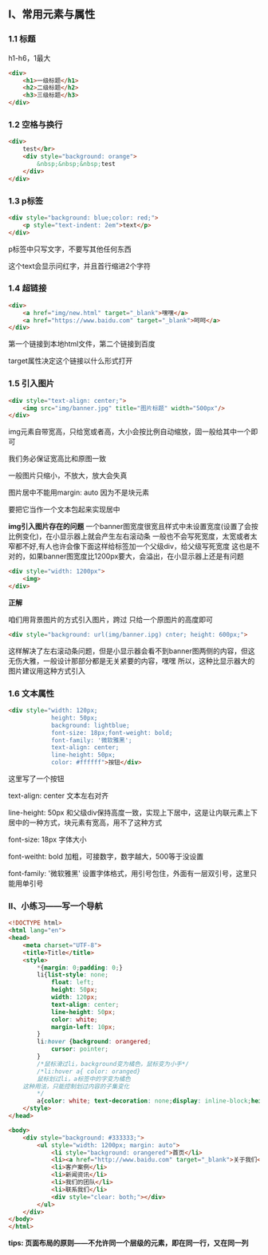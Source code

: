 ## Ⅰ、常用元素与属性

### 1.1 标题

h1-h6，1最大

```html
<div>
	<h1>一级标题</h1>
	<h2>二级标题</h2>
	<h3>三级标题</h3>
</div>
```

### 1.2 空格与换行

```html
<div>
    test</br>
    <div style="background: orange">
        &nbsp;&nbsp;&nbsp;test
    </div>
</div>
```

### 1.3 p标签

```html
<div style="background: blue;color: red;">
    <p style="text-indent: 2em">text</p>
</div>
```

p标签中只写文字，不要写其他任何东西

这个text会显示问红字，并且首行缩进2个字符

### 1.4 超链接

```html
<div>
    <a href="img/new.html" target="_blank">嘿嘿</a>
    <a href="https://www.baidu.com" target="_blank">呵呵</a>
</div>
```

第一个链接到本地html文件，第二个链接到百度

target属性决定这个链接以什么形式打开

### 1.5 引入图片

```html
<div style="text-align: center;">
    <img src="img/banner.jpg" title="图片标题" width="500px"/>
</div>
```

img元素自带宽高，只给宽或者高，大小会按比例自动缩放，固一般给其中一个即可

我们务必保证宽高比和原图一致

一般图片只缩小，不放大，放大会失真

图片居中不能用margin: auto 因为<img>不是块元素

要把它当作一个文本包起来实现居中

**img引入图片存在的问题**
一个banner图宽度很宽且样式中未设置宽度(设置了会按比例变化)，在小显示器上就会产生左右滚动条
一般也不会写死宽度，太宽或者太窄都不好,有人也许会像下面这样给<img>标签加一个父级div，给父级写死宽度
这也是不对的，如果banner图宽度比1200px要大，会溢出，在小显示器上还是有问题

```html
<div style="width: 1200px">
    <img>
</div>
```

**正解**

咱们用背景图片的方式引入图片，跨过<img>
只给一个原图片的高度即可

```html
<div style="background: url(img/banner.ipg) cnter; height: 600px;">
```

这样解决了左右滚动条问题，但是小显示器会看不到banner图两侧的内容，但这无伤大雅，一般设计那部分都是无关紧要的内容，嘿嘿
所以，这种比显示器大的图片建议用这种方式引入

### 1.6 文本属性

```html
<div style="width: 120px;
            height: 50px;
            background: lightblue;
            font-size: 18px;font-weight: bold;
            font-family: '微软雅黑';
            text-align: center; 
            line-height: 50px; 
            color: #ffffff">按钮</div>
```

这里写了一个按钮

text-align: center	文本左右对齐

line-height: 50px	和父级div保持高度一致，实现上下居中，这是让内联元素上下居中的一种方式，块元素有宽高，用不了这种方式

font-size: 18px	字体大小

font-weitht: bold	加粗，可接数字，数字越大，500等于没设置

font-family: '微软雅黑'	设置字体格式，用引号包住，外面有一层双引号，这里只能用单引号

### Ⅱ、小练习——写一个导航

```html
<!DOCTYPE html>
<html lang="en">
<head>
    <meta charset="UTF-8">
    <title>Title</title>
    <style>
        *{margin: 0;padding: 0;}
        li{list-style: none;
            float: left;
            height: 50px;
            width: 120px;
            text-align: center;
            line-height: 50px;
            color: white;
            margin-left: 10px;
        }
        li:hover {background: orangered;
            cursor: pointer;
        }
        /*鼠标滑过li，background变为橘色，鼠标变为小手*/
        /*li:hover a{ color: oranged}
        鼠标划过li，a标签中的字变为橘色
	这种用法，只能控制划过内容的子集变化
        */	
        a{color: white; text-decoration: none;display: inline-block;height: 50px;width: 120px;}
    </style>
</head>

<body>
    <div style="background: #333333;">
        <ul style="width: 1200px; margin: auto">
            <li style="background: orangered">首页</li>
            <li><a href="http://www.baidu.com" target="_blank">关于我们</a></li>
            <li>客户案例</li>
            <li>新闻资讯</li>
            <li>我们的团队</li>
            <li>联系我们</li>
            <div style="clear: both;"></div>
        </ul>
    </div>
</body>
</html>
```

**tips: 页面布局的原则——不允许同一个层级的元素，即在同一行，又在同一列**
